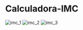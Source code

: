 ﻿# Calculadora-IMC
![imc_1](https://github.com/Zehlito/Calculadora-IMC/assets/92304737/3cfc84d9-73a0-4c31-8b70-7b7169cd3f24)
![imc_2](https://github.com/Zehlito/Calculadora-IMC/assets/92304737/b344e519-8777-4d2d-8817-bc77c6e15509)
![imc_3](https://github.com/Zehlito/Calculadora-IMC/assets/92304737/3f6c0d49-acee-4a02-9871-112a138a3646)
